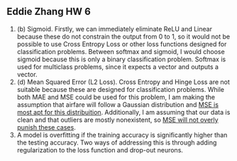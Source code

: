 ## Eddie Zhang HW 6

1. (b) Sigmoid. Firstly, we can immediately eliminate ReLU and Linear because these do not constrain the output from 0 to 1, so it would not be possible to use Cross Entropy Loss or other loss functions designed for classification problems. Between softmax and sigmoid, I would choose sigmoid because this is only a binary classification problem. Softmax is used for multiclass problems, since it expects a vector and outputs a vector.
2. (d) Mean Squared Error (L2 Loss). Cross Entropy and Hinge Loss are not suitable because these are designed for classification problems. While both MAE and MSE could be used for this problem, I am making the assumption that airfare will follow a Gaussian distribution and [MSE is most apt for this distribuition](https://machinelearningmastery.com/how-to-choose-loss-functions-when-training-deep-learning-neural-networks/). Additionally, I am assuming that our data is clean and that outliers are mostly nonexistent, so [MSE will not overly punish these cases](https://heartbeat.fritz.ai/5-regression-loss-functions-all-machine-learners-should-know-4fb140e9d4b0).
3. A model is overfitting if the training accuracy is significantly higher than the testing accuracy. Two ways of addressing this is through adding regularization to the loss function and drop-out neurons.

